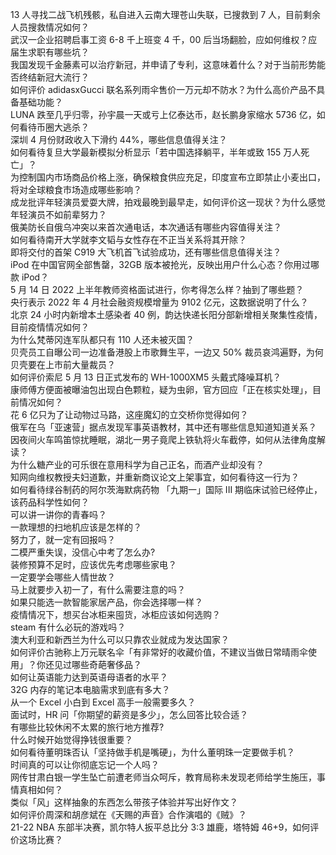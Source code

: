 13 人寻找二战飞机残骸，私自进入云南大理苍山失联，已搜救到 7 人，目前剩余人员搜救情况如何？  
武汉一企业招聘启事工资 6-8 千上班变 4 千，00 后当场翻脸，应如何维权？应届生求职有哪些坑？  
我国发现千金藤素可以治疗新冠，并申请了专利，这意味着什么？对于当前形势能否终结新冠大流行？  
如何评价 adidasxGucci 联名系列雨伞售价一万元却不防水？为什么高价产品不具备基础功能？  
LUNA 跌至几乎归零，孙宇晨一天或亏上亿泰达币，赵长鹏身家缩水 5736 亿，如何看待币圈大逃杀？  
深圳 4 月份财政收入下滑约 44%，哪些信息值得关注？  
如何看待复旦大学最新模拟分析显示「若中国选择躺平，半年或致 155 万人死亡」？  
为控制国内市场商品价格上涨，确保粮食供应充足，印度宣布立即禁止小麦出口，将对全球粮食市场造成哪些影响？  
成龙批评年轻演员爱耍大牌，拍戏最晚到最早走，如何评价这一现状？为什么感觉年轻演员不如前辈努力？  
俄美防长自俄乌冲突以来首次通电话，本次通话有哪些内容值得关注？  
如何看待南开大学就李文韬与女性存在不正当关系将其开除？  
即将交付的首架 C919 大飞机首飞试验成功，还有哪些信息值得关注？  
iPod 在中国官网全部售罄，32GB 版本被抢光，反映出用户什么心态？你用过哪款 iPod？  
5 月 14 日 2022 上半年教师资格面试进行，你考得怎么样？抽到了哪些题？  
央行表示 2022 年 4 月社会融资规模增量为 9102 亿元，这数据说明了什么？  
北京 24 小时内新增本土感染者 40 例，韵达快递长阳分部新增相关聚集性疫情，目前疫情情况如何？  
为什么梵蒂冈连军队都只有 110 人还未被灭国？  
贝壳员工自曝公司一边准备港股上市歌舞生平，一边又 50% 裁员哀鸿遍野，为何贝壳要在上市前大量裁员？  
如何评价索尼 5 月 13 日正式发布的 WH-1000XM5 头戴式降噪耳机？  
康师傅方便面被曝油包出现白色颗粒，疑为虫卵，官方回应「正在核实处理」，目前情况如何？  
花 6 亿只为了让动物过马路，这座魔幻的立交桥你觉得如何？  
俄军在乌「亚速营」据点发现军事英语教材，其中还有哪些信息知道知道关系？  
因夜间火车鸣笛惊扰睡眠，湖北一男子竟爬上铁轨将火车截停，如何从法律角度解读？  
为什么糖产业的可乐很在意用科学为自己正名，而酒产业却没有？  
知网向维权教授夫妇道歉，并重新商议论文上架事宜，如何看待这一行为？  
如何看待绿谷制药的阿尔茨海默病药物 「九期一」国际 III 期临床试验已经停止，该药品科学性如何？  
可以讲一讲你的青春吗？  
一款理想的扫地机应该是怎样的？  
努力了，就一定有回报吗？  
二模严重失误，没信心中考了怎么办?  
装修预算不足时，应该优先考虑哪些家电？  
一定要学会哪些人情世故？  
马上就要步入初一了，有什么需要注意的吗？  
如果只能选一款智能家居产品，你会选择哪一样？  
疫情情况下，想买台冰柜来囤货，冰柜应该如何选购？  
steam 有什么必玩的游戏吗？  
澳大利亚和新西兰为什么可以只靠农业就成为发达国家？  
如何评价古驰称上万元联名伞「有非常好的收藏价值，不建议当做日常晴雨伞使用」？你还见过哪些奇葩奢侈品？  
如何让英语能力达到英语母语者的水平？  
32G 内存的笔记本电脑需求到底有多大？  
从一个 Excel 小白到 Excel 高手一般需要多久？  
面试时，HR 问「你期望的薪资是多少」，怎么回答比较合适？  
有哪些比较休闲不太累的旅行地方推荐?  
什么时候开始觉得挣钱很重要？  
如何看待董明珠否认「坚持做手机是嘴硬」，为什么董明珠一定要做手机？  
时间真的可以让你彻底忘记一个人吗？  
网传甘肃白银一学生坠亡前遭老师当众呵斥，教育局称未发现老师给学生施压，事情真相如何？  
类似「风」这样抽象的东西怎么带孩子体验并写出好作文？  
如何评价周深和胡彦斌在《天赐的声音》合作演唱的《贼》？  
21-22 NBA 东部半决赛，凯尔特人扳平总比分 3:3 雄鹿，塔特姆 46+9，如何评价这场比赛？  

